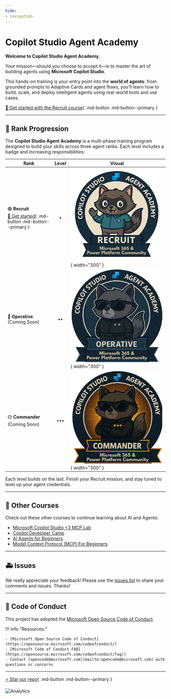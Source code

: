 ```yaml
---
hide:
- navigation
---
```


# Copilot Studio Agent Academy

**Welcome to Copilot Studio Agent Academy.**  

Your mission—should you choose to accept it—is to master the art of building agents using **Microsoft Copilot Studio**.

This hands-on training is your entry point into the **world of agents**: from grounded prompts to Adaptive Cards and agent flows, you'll learn how to build, scale, and deploy intelligent agents using real-world tools and use cases.

[🚀 Get started with the Recruit course](https://aka.ms/agent-academy-recruit){ .md-button .md-button--primary }

---

## 🏅 Rank Progression

The **Copilot Studio Agent Academy** is a multi-phase training program designed to build your skills across three agent ranks. Each level includes a badge and increasing responsibilities:

| Rank             | Level | Visual |
|------------------|:-----:|--------|
| 🟢 **Recruit**</br>[🚀 Get started](https://aka.ms/agent-academy-recruit){ .md-button .md-button--primary }     | •     | ![Recruit Badge](./images/mcs-agent-academy-recruit-badge.png){ width="300" }     |
| 🔵 **Operative**</br>(Coming Soon)   | ••    | ![Operative Badge](./images/mcs-agent-academy-operative-badge.png){ width="300" } |
| 🟡 **Commander**</br>(Coming Soon)    | •••   | ![Commander Badge](./images/mcs-agent-academy-commander-badge.png){ width="300" } |

Each level builds on the last. Finish your Recruit mission, and stay tuned to level up your agent credentials.

---

## 🎒 Other Courses

Check out these other courses to continue learning about AI and Agents:

- [Microsoft Copilot Studio <3 MCP Lab](https://aka.ms/mcsmcplab)
- [Copilot Developer Camp](https://microsoft.github.io/copilot-camp/)
- [AI Agents for Beginners](https://microsoft.github.io/ai-agents-for-beginners/)
- [Model Context Protocol (MCP) For Beginners](https://github.com/microsoft/mcp-for-beginners)

---

## 🚑 Issues

We really appreciate your feedback! Please use the [issues list](https://github.com/microsoft/agent-academy/issues) to share your comments and issues. Thanks!

---

## 📜 Code of Conduct

This project has adopted the [Microsoft Open Source Code of Conduct](https://opensource.microsoft.com/codeofconduct/).

!!! info "Resources:"

    - [Microsoft Open Source Code of Conduct](https://opensource.microsoft.com/codeofconduct/)
    - [Microsoft Code of Conduct FAQ](https://opensource.microsoft.com/codeofconduct/faq/)
    - Contact [opencode@microsoft.com](mailto:opencode@microsoft.com) with questions or concerns

---

[⭐️ Star our repo](https://github.com/microsoft/agent-academy){ .md-button .md-button--primary }

<!-- markdownlint-disable-next-line MD033 -->
<img src="https://m365-visitor-stats.azurewebsites.net/agent-academy/index" alt="Analytics" />
